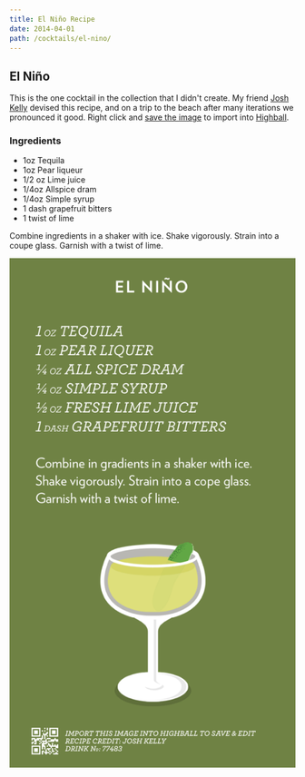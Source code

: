 ```yaml
---
title: El Niño Recipe
date: 2014-04-01
path: /cocktails/el-nino/
---
```


## El Niño

This is the one cocktail in the collection that I didn't create. My friend [Josh Kelly](https://twitter.com/jcoltkelly) devised this recipe, and on a trip to the beach after many iterations we pronounced it good. Right click and [save the image](#highball-import) to import into [Highball](http://www.studioneat.com/products/highball).

### Ingredients

* 1oz Tequila
* 1oz Pear liqueur
* 1/2 oz Lime juice
* 1/4oz Allspice dram
* 1/4oz Simple syrup
* 1 dash grapefruit bitters
* 1 twist of lime

Combine ingredients in a shaker with ice. Shake vigorously. Strain into a coupe glass. Garnish with a twist of lime.

![Recipe for El Niño](/img/cocktails/el-nino.png)

